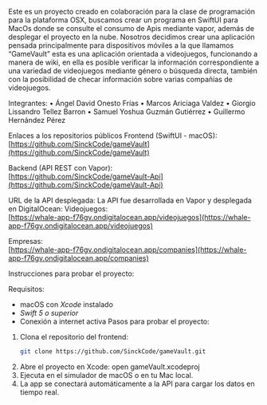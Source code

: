 Este es un proyecto creado en colaboración para la clase de programación para la plataforma OSX, buscamos crear un programa en SwiftUI para MacOs donde se consulte el consumo de Apis mediante vapor, además de desplegar el proyecto en la nube.
Nosotros decidimos crear una aplicación pensada principalmente para dispositivos móviles a la que llamamos “GameVault” esta es una aplicación orientada a videojuegos, funcionando a manera de wiki, en ella es posible verificar la información correspondiente a una variedad de videojuegos mediante género o búsqueda directa, también con la posibilidad de checar información sobre varias compañías de videojuegos.

Integrantes:
•	Ángel David Onesto Frías
•	Marcos Ariciaga Valdez
•	Giorgio Lissandro Tellez Barron
•	Samuel Yoshua Guzmán Gutiérrez
•	Guillermo Hernández Pérez

Enlaces a los repositorios públicos
Frontend (SwiftUI - macOS):
  [https://github.com/SinckCode/gameVault](https://github.com/SinckCode/gameVault)

Backend (API REST con Vapor):  
  [https://github.com/SinckCode/gameVault-Api](https://github.com/SinckCode/gameVault-Api)

URL de la API desplegada:
La API fue desarrollada en Vapor y desplegada en DigitalOcean:
Videojuegos:  
  [https://whale-app-f76gv.ondigitalocean.app/videojuegos](https://whale-app-f76gv.ondigitalocean.app/videojuegos)

Empresas:  
  [https://whale-app-f76gv.ondigitalocean.app/companies](https://whale-app-f76gv.ondigitalocean.app/companies)

Instrucciones para probar el proyecto:

Requisitos:
- macOS con *Xcode* instalado
- *Swift 5 o superior*
- Conexión a internet activa
Pasos para probar el proyecto:
1. Clona el repositorio del frontend:
   ```bash
   git clone https://github.com/SinckCode/gameVault.git

2. Abre el proyecto en Xcode:
open gameVault.xcodeproj
3. Ejecuta en el simulador de macOS o en tu Mac local.
4. La app se conectará automáticamente a la API para cargar los datos en tiempo real.
